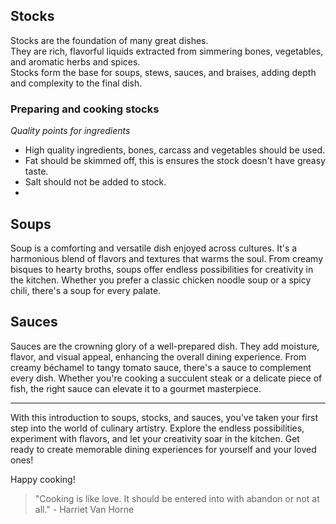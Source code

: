 ## **Stocks**

Stocks are the foundation of many great dishes.   
They are rich, flavorful liquids extracted from simmering bones, vegetables, and aromatic herbs and spices.  
Stocks form the base for soups, stews, sauces, and braises, adding depth and complexity to the final dish. 

### **Preparing and cooking stocks**
*Quality points for ingredients*  
- High quality ingredients, bones, carcass and vegetables should be used.
- Fat should be skimmed off, this is ensures the stock doesn't have greasy taste.
- Salt should not be added to stock.
- 

## Soups

Soup is a comforting and versatile dish enjoyed across cultures. It's a harmonious blend of flavors and textures that warms the soul. From creamy bisques to hearty broths, soups offer endless possibilities for creativity in the kitchen. Whether you prefer a classic chicken noodle soup or a spicy chili, there's a soup for every palate.
## Sauces

Sauces are the crowning glory of a well-prepared dish. They add moisture, flavor, and visual appeal, enhancing the overall dining experience. From creamy béchamel to tangy tomato sauce, there's a sauce to complement every dish. Whether you're cooking a succulent steak or a delicate piece of fish, the right sauce can elevate it to a gourmet masterpiece.

---

With this introduction to soups, stocks, and sauces, you've taken your first step into the world of culinary artistry. Explore the endless possibilities, experiment with flavors, and let your creativity soar in the kitchen. Get ready to create memorable dining experiences for yourself and your loved ones!

Happy cooking!

> "Cooking is like love. It should be entered into with abandon or not at all." - Harriet Van Horne
